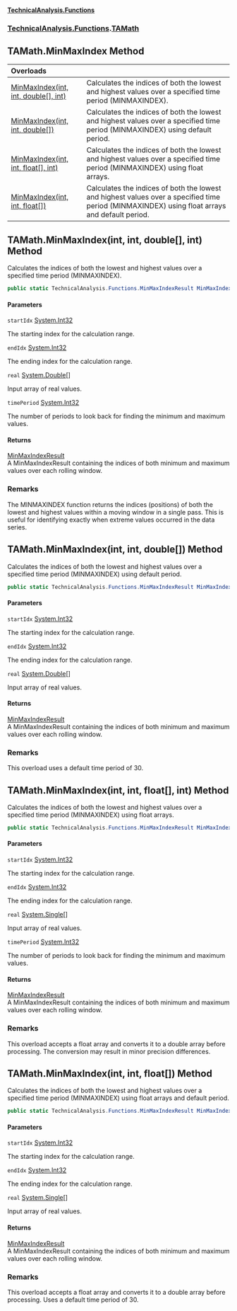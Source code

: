 #### [TechnicalAnalysis\.Functions](Atypical.TechnicalAnalysis.Functions.md 'Atypical\.TechnicalAnalysis\.Functions')
### [TechnicalAnalysis\.Functions](Atypical.TechnicalAnalysis.Functions.md#TechnicalAnalysis.Functions 'TechnicalAnalysis\.Functions').[TAMath](TAMath.md 'TechnicalAnalysis\.Functions\.TAMath')

## TAMath\.MinMaxIndex Method

| Overloads | |
| :--- | :--- |
| [MinMaxIndex\(int, int, double\[\], int\)](TAMath.MinMaxIndex.md#TechnicalAnalysis.Functions.TAMath.MinMaxIndex(int,int,double[],int) 'TechnicalAnalysis\.Functions\.TAMath\.MinMaxIndex\(int, int, double\[\], int\)') | Calculates the indices of both the lowest and highest values over a specified time period \(MINMAXINDEX\)\. |
| [MinMaxIndex\(int, int, double\[\]\)](TAMath.MinMaxIndex.md#TechnicalAnalysis.Functions.TAMath.MinMaxIndex(int,int,double[]) 'TechnicalAnalysis\.Functions\.TAMath\.MinMaxIndex\(int, int, double\[\]\)') | Calculates the indices of both the lowest and highest values over a specified time period \(MINMAXINDEX\) using default period\. |
| [MinMaxIndex\(int, int, float\[\], int\)](TAMath.MinMaxIndex.md#TechnicalAnalysis.Functions.TAMath.MinMaxIndex(int,int,float[],int) 'TechnicalAnalysis\.Functions\.TAMath\.MinMaxIndex\(int, int, float\[\], int\)') | Calculates the indices of both the lowest and highest values over a specified time period \(MINMAXINDEX\) using float arrays\. |
| [MinMaxIndex\(int, int, float\[\]\)](TAMath.MinMaxIndex.md#TechnicalAnalysis.Functions.TAMath.MinMaxIndex(int,int,float[]) 'TechnicalAnalysis\.Functions\.TAMath\.MinMaxIndex\(int, int, float\[\]\)') | Calculates the indices of both the lowest and highest values over a specified time period \(MINMAXINDEX\) using float arrays and default period\. |

<a name='TechnicalAnalysis.Functions.TAMath.MinMaxIndex(int,int,double[],int)'></a>

## TAMath\.MinMaxIndex\(int, int, double\[\], int\) Method

Calculates the indices of both the lowest and highest values over a specified time period \(MINMAXINDEX\)\.

```csharp
public static TechnicalAnalysis.Functions.MinMaxIndexResult MinMaxIndex(int startIdx, int endIdx, double[] real, int timePeriod);
```
#### Parameters

<a name='TechnicalAnalysis.Functions.TAMath.MinMaxIndex(int,int,double[],int).startIdx'></a>

`startIdx` [System\.Int32](https://docs.microsoft.com/en-us/dotnet/api/System.Int32 'System\.Int32')

The starting index for the calculation range\.

<a name='TechnicalAnalysis.Functions.TAMath.MinMaxIndex(int,int,double[],int).endIdx'></a>

`endIdx` [System\.Int32](https://docs.microsoft.com/en-us/dotnet/api/System.Int32 'System\.Int32')

The ending index for the calculation range\.

<a name='TechnicalAnalysis.Functions.TAMath.MinMaxIndex(int,int,double[],int).real'></a>

`real` [System\.Double](https://docs.microsoft.com/en-us/dotnet/api/System.Double 'System\.Double')[\[\]](https://docs.microsoft.com/en-us/dotnet/api/System.Array 'System\.Array')

Input array of real values\.

<a name='TechnicalAnalysis.Functions.TAMath.MinMaxIndex(int,int,double[],int).timePeriod'></a>

`timePeriod` [System\.Int32](https://docs.microsoft.com/en-us/dotnet/api/System.Int32 'System\.Int32')

The number of periods to look back for finding the minimum and maximum values\.

#### Returns
[MinMaxIndexResult](MinMaxIndexResult.md 'TechnicalAnalysis\.Functions\.MinMaxIndexResult')  
A MinMaxIndexResult containing the indices of both minimum and maximum values over each rolling window\.

### Remarks
The MINMAXINDEX function returns the indices \(positions\) of both the lowest and highest values within
a moving window in a single pass\. This is useful for identifying exactly when extreme values occurred
in the data series\.

<a name='TechnicalAnalysis.Functions.TAMath.MinMaxIndex(int,int,double[])'></a>

## TAMath\.MinMaxIndex\(int, int, double\[\]\) Method

Calculates the indices of both the lowest and highest values over a specified time period \(MINMAXINDEX\) using default period\.

```csharp
public static TechnicalAnalysis.Functions.MinMaxIndexResult MinMaxIndex(int startIdx, int endIdx, double[] real);
```
#### Parameters

<a name='TechnicalAnalysis.Functions.TAMath.MinMaxIndex(int,int,double[]).startIdx'></a>

`startIdx` [System\.Int32](https://docs.microsoft.com/en-us/dotnet/api/System.Int32 'System\.Int32')

The starting index for the calculation range\.

<a name='TechnicalAnalysis.Functions.TAMath.MinMaxIndex(int,int,double[]).endIdx'></a>

`endIdx` [System\.Int32](https://docs.microsoft.com/en-us/dotnet/api/System.Int32 'System\.Int32')

The ending index for the calculation range\.

<a name='TechnicalAnalysis.Functions.TAMath.MinMaxIndex(int,int,double[]).real'></a>

`real` [System\.Double](https://docs.microsoft.com/en-us/dotnet/api/System.Double 'System\.Double')[\[\]](https://docs.microsoft.com/en-us/dotnet/api/System.Array 'System\.Array')

Input array of real values\.

#### Returns
[MinMaxIndexResult](MinMaxIndexResult.md 'TechnicalAnalysis\.Functions\.MinMaxIndexResult')  
A MinMaxIndexResult containing the indices of both minimum and maximum values over each rolling window\.

### Remarks
This overload uses a default time period of 30\.

<a name='TechnicalAnalysis.Functions.TAMath.MinMaxIndex(int,int,float[],int)'></a>

## TAMath\.MinMaxIndex\(int, int, float\[\], int\) Method

Calculates the indices of both the lowest and highest values over a specified time period \(MINMAXINDEX\) using float arrays\.

```csharp
public static TechnicalAnalysis.Functions.MinMaxIndexResult MinMaxIndex(int startIdx, int endIdx, float[] real, int timePeriod);
```
#### Parameters

<a name='TechnicalAnalysis.Functions.TAMath.MinMaxIndex(int,int,float[],int).startIdx'></a>

`startIdx` [System\.Int32](https://docs.microsoft.com/en-us/dotnet/api/System.Int32 'System\.Int32')

The starting index for the calculation range\.

<a name='TechnicalAnalysis.Functions.TAMath.MinMaxIndex(int,int,float[],int).endIdx'></a>

`endIdx` [System\.Int32](https://docs.microsoft.com/en-us/dotnet/api/System.Int32 'System\.Int32')

The ending index for the calculation range\.

<a name='TechnicalAnalysis.Functions.TAMath.MinMaxIndex(int,int,float[],int).real'></a>

`real` [System\.Single](https://docs.microsoft.com/en-us/dotnet/api/System.Single 'System\.Single')[\[\]](https://docs.microsoft.com/en-us/dotnet/api/System.Array 'System\.Array')

Input array of real values\.

<a name='TechnicalAnalysis.Functions.TAMath.MinMaxIndex(int,int,float[],int).timePeriod'></a>

`timePeriod` [System\.Int32](https://docs.microsoft.com/en-us/dotnet/api/System.Int32 'System\.Int32')

The number of periods to look back for finding the minimum and maximum values\.

#### Returns
[MinMaxIndexResult](MinMaxIndexResult.md 'TechnicalAnalysis\.Functions\.MinMaxIndexResult')  
A MinMaxIndexResult containing the indices of both minimum and maximum values over each rolling window\.

### Remarks
This overload accepts a float array and converts it to a double array before processing\.
The conversion may result in minor precision differences\.

<a name='TechnicalAnalysis.Functions.TAMath.MinMaxIndex(int,int,float[])'></a>

## TAMath\.MinMaxIndex\(int, int, float\[\]\) Method

Calculates the indices of both the lowest and highest values over a specified time period \(MINMAXINDEX\) using float arrays and default period\.

```csharp
public static TechnicalAnalysis.Functions.MinMaxIndexResult MinMaxIndex(int startIdx, int endIdx, float[] real);
```
#### Parameters

<a name='TechnicalAnalysis.Functions.TAMath.MinMaxIndex(int,int,float[]).startIdx'></a>

`startIdx` [System\.Int32](https://docs.microsoft.com/en-us/dotnet/api/System.Int32 'System\.Int32')

The starting index for the calculation range\.

<a name='TechnicalAnalysis.Functions.TAMath.MinMaxIndex(int,int,float[]).endIdx'></a>

`endIdx` [System\.Int32](https://docs.microsoft.com/en-us/dotnet/api/System.Int32 'System\.Int32')

The ending index for the calculation range\.

<a name='TechnicalAnalysis.Functions.TAMath.MinMaxIndex(int,int,float[]).real'></a>

`real` [System\.Single](https://docs.microsoft.com/en-us/dotnet/api/System.Single 'System\.Single')[\[\]](https://docs.microsoft.com/en-us/dotnet/api/System.Array 'System\.Array')

Input array of real values\.

#### Returns
[MinMaxIndexResult](MinMaxIndexResult.md 'TechnicalAnalysis\.Functions\.MinMaxIndexResult')  
A MinMaxIndexResult containing the indices of both minimum and maximum values over each rolling window\.

### Remarks
This overload accepts a float array and converts it to a double array before processing\.
Uses a default time period of 30\.